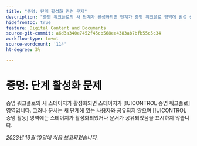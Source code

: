 ```yaml
---
title: "증명: 단계 활성화 관련 문제"
description: "증명 워크플로의 새 단계가 활성화되면 단계가 증명 워크플로 영역에 활성 상태로 표시됩니다. 단, 문서가 새 단계에 있는 사용자와 공유되지 않으며 증명 활동 영역에 단계가 활성화되었거나 문서가 공유되었음을 표시하지 않습니다."
hidefromtoc: true
feature: Digital Content and Documents
source-git-commit: a6d3a340e7452f45cb568ee4383ab7bfb55c5c34
workflow-type: tm+mt
source-wordcount: '114'
ht-degree: 3%

---
```



# 증명: 단계 활성화 문제

증명 워크플로의 새 스테이지가 활성화되면 스테이지가 [!UICONTROL 증명 워크플로] 영역입니다. 그러나 문서는 새 단계에 있는 사용자와 공유되지 않으며 [!UICONTROL 증명 활동] 영역에는 스테이지가 활성화되었거나 문서가 공유되었음을 표시하지 않습니다.

_2023년 16월 10일에 처음 보고되었습니다._
